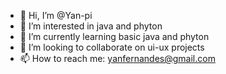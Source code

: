 - 👋 Hi, I’m @Yan-pi
- 👀 I’m interested in java and phyton
- 🌱 I’m currently learning  basic java and phyton
- 💞️ I’m looking to collaborate on ui-ux projects 
- 📫 How to reach me: yanfernandes@gmail.com

<!---
Yan-pi/Yan-pi is a ✨ special ✨ repository because its `README.md` (this file) appears on your GitHub profile.
You can click the Preview link to take a look at your changes.
--->
